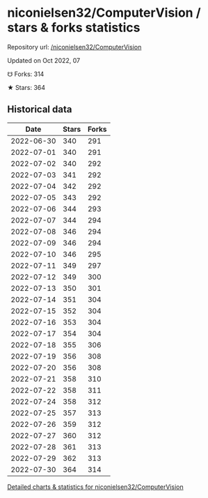 # niconielsen32/ComputerVision / stars & forks statistics

Repository url: [/niconielsen32/ComputerVision](https://github.com/niconielsen32/ComputerVision)

Updated on Oct 2022, 07

☋ Forks: 314

★ Stars: 364

## Historical data
| Date | Stars | Forks |
|------|-------|-------|
| 2022-06-30 | 340 | 291 | 
| 2022-07-01 | 340 | 291 | 
| 2022-07-02 | 340 | 292 | 
| 2022-07-03 | 341 | 292 | 
| 2022-07-04 | 342 | 292 | 
| 2022-07-05 | 343 | 292 | 
| 2022-07-06 | 344 | 293 | 
| 2022-07-07 | 344 | 294 | 
| 2022-07-08 | 346 | 294 | 
| 2022-07-09 | 346 | 294 | 
| 2022-07-10 | 346 | 295 | 
| 2022-07-11 | 349 | 297 | 
| 2022-07-12 | 349 | 300 | 
| 2022-07-13 | 350 | 301 | 
| 2022-07-14 | 351 | 304 | 
| 2022-07-15 | 352 | 304 | 
| 2022-07-16 | 353 | 304 | 
| 2022-07-17 | 354 | 304 | 
| 2022-07-18 | 355 | 306 | 
| 2022-07-19 | 356 | 308 | 
| 2022-07-20 | 356 | 308 | 
| 2022-07-21 | 358 | 310 | 
| 2022-07-22 | 358 | 311 | 
| 2022-07-24 | 358 | 312 | 
| 2022-07-25 | 357 | 313 | 
| 2022-07-26 | 359 | 312 | 
| 2022-07-27 | 360 | 312 | 
| 2022-07-28 | 361 | 313 | 
| 2022-07-29 | 362 | 313 | 
| 2022-07-30 | 364 | 314 | 


[Detailed charts & statistics for niconielsen32/ComputerVision](https://reviewgithub.com/rep/niconielsen32/ComputerVision)
